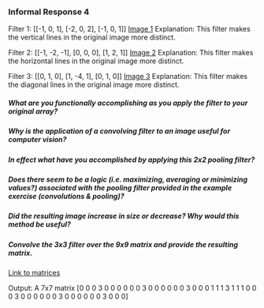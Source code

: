### Informal Response 4

Filter 1: [[-1, 0, 1], [-2, 0, 2], [-1, 0, 1]]
[Image 1]()
Explanation: This filter makes the vertical lines in the original image more distinct. 

Filter 2: [[-1, -2, -1], [0, 0, 0], [1, 2, 1]]
[Image 2](https://github.com/rj-bartlett/Response4.md/issues/3#issue-816827176)
Explanation: This filter makes the horizontal lines in the original image more distinct.

Filter 3: [[0, 1, 0], [1, -4, 1], [0, 1, 0]]
[Image 3](https://github.com/rj-bartlett/Response4.md/issues/1#issue-816824854)
Explanation: This filter makes the diagonal lines in the original image more distinct. 

##### What are you functionally accomplishing as you apply the filter to your original array?

##### Why is the application of a convolving filter to an image useful for computer vision?

##### In effect what have you accomplished by applying this 2x2 pooling filter?

##### Does there seem to be a logic (i.e. maximizing, averaging or minimizing values?) associated with the pooling filter provided in the example exercise (convolutions & pooling)?

##### Did the resulting image increase in size or decrease? Why would this method be useful?

##### Convolve the 3x3 filter over the 9x9 matrix and provide the resulting matrix.
[Link to matrices](https://github.com/tyler-frazier/applied_machine_learning/blob/master/dailies/cnn_xtra_q.png)

Output: A 7x7 matrix
[0 0 0 3 0 0 0
 0 0 0 3 0 0 0
 0 0 0 3 0 0 0
 1 1 1 3 1 1 1
 0 0 0 3 0 0 0
 0 0 0 3 0 0 0
 0 0 0 3 0 0 0]
